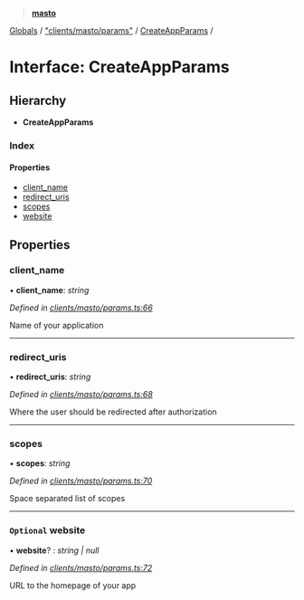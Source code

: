 > **[masto](../README.md)**

[Globals](../globals.md) / ["clients/masto/params"](../modules/_clients_masto_params_.md) / [CreateAppParams](_clients_masto_params_.createappparams.md) /

# Interface: CreateAppParams

## Hierarchy

* **CreateAppParams**

### Index

#### Properties

* [client_name](_clients_masto_params_.createappparams.md#client_name)
* [redirect_uris](_clients_masto_params_.createappparams.md#redirect_uris)
* [scopes](_clients_masto_params_.createappparams.md#scopes)
* [website](_clients_masto_params_.createappparams.md#optional-website)

## Properties

###  client_name

• **client_name**: *string*

*Defined in [clients/masto/params.ts:66](https://github.com/neet/masto.js/blob/aaa534e/src/clients/masto/params.ts#L66)*

Name of your application

___

###  redirect_uris

• **redirect_uris**: *string*

*Defined in [clients/masto/params.ts:68](https://github.com/neet/masto.js/blob/aaa534e/src/clients/masto/params.ts#L68)*

Where the user should be redirected after authorization

___

###  scopes

• **scopes**: *string*

*Defined in [clients/masto/params.ts:70](https://github.com/neet/masto.js/blob/aaa534e/src/clients/masto/params.ts#L70)*

Space separated list of scopes

___

### `Optional` website

• **website**? : *string | null*

*Defined in [clients/masto/params.ts:72](https://github.com/neet/masto.js/blob/aaa534e/src/clients/masto/params.ts#L72)*

URL to the homepage of your app